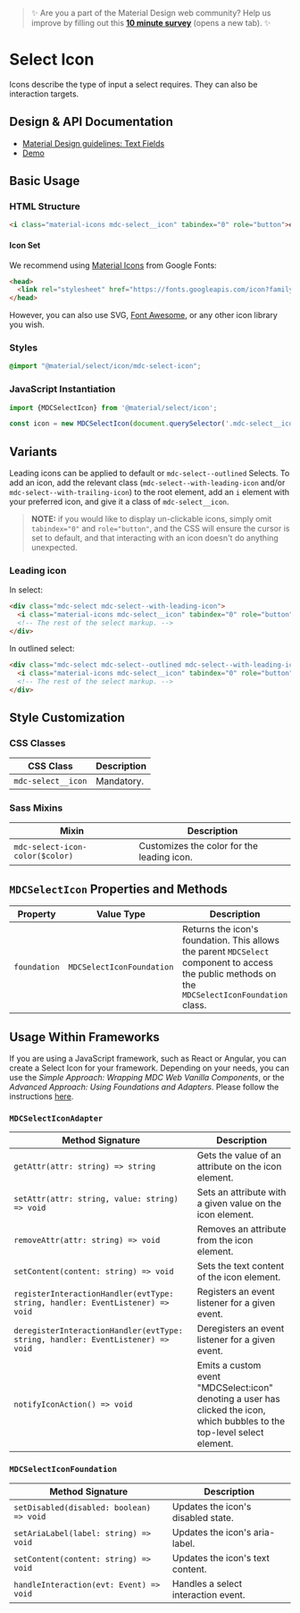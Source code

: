 <!--docs:
title: "Select Icon"
layout: detail
section: components
excerpt: "Icons describe the type of input a select requires"
iconId: text_field
path: /catalog/input-controls/select-menus/icon/
-->

>  ✨ Are you a part of the Material Design web community? Help us improve by filling out this <a target='_blank' href='https://bit.ly/materialwebsurvey'>**10 minute survey**</a> (opens a new tab). ✨

# Select Icon

Icons describe the type of input a select requires. They can also be interaction targets.

## Design & API Documentation

<ul class="icon-list">
  <li class="icon-list-item icon-list-item--spec">
    <a href="https://material.io/go/design-text-fields">Material Design guidelines: Text Fields</a>
  </li>
  <li class="icon-list-item icon-list-item--link">
    <a href="https://material-components.github.io/material-components-web-catalog/#/component/select">Demo</a>
  </li>
</ul>

## Basic Usage

### HTML Structure

```html
<i class="material-icons mdc-select__icon" tabindex="0" role="button">event</i>
```

#### Icon Set

We recommend using [Material Icons](https://material.io/tools/icons/) from Google Fonts:

```html
<head>
  <link rel="stylesheet" href="https://fonts.googleapis.com/icon?family=Material+Icons">
</head>
```

However, you can also use SVG, [Font Awesome](https://fontawesome.com/), or any other icon library you wish.

### Styles

```scss
@import "@material/select/icon/mdc-select-icon";
```

### JavaScript Instantiation

```js
import {MDCSelectIcon} from '@material/select/icon';

const icon = new MDCSelectIcon(document.querySelector('.mdc-select__icon'));
```

## Variants

Leading icons can be applied to default or `mdc-select--outlined` Selects. To add an icon, add the relevant class (`mdc-select--with-leading-icon` and/or `mdc-select--with-trailing-icon`) to the root element, add an `i` element with your preferred icon, and give it a class of `mdc-select__icon`.

> **NOTE:** if you would like to display un-clickable icons, simply omit `tabindex="0"` and `role="button"`, and the CSS will ensure the cursor is set to default, and that interacting with an icon doesn't do anything unexpected.

### Leading icon

In select:

```html
<div class="mdc-select mdc-select--with-leading-icon">
  <i class="material-icons mdc-select__icon" tabindex="0" role="button">event</i>
  <!-- The rest of the select markup. -->
</div>
```

In outlined select:

```html
<div class="mdc-select mdc-select--outlined mdc-select--with-leading-icon">
  <i class="material-icons mdc-select__icon" tabindex="0" role="button">event</i>
  <!-- The rest of the select markup. -->
</div>
```

## Style Customization

### CSS Classes

CSS Class | Description
--- | ---
`mdc-select__icon` | Mandatory.

### Sass Mixins

Mixin | Description
--- | ---
`mdc-select-icon-color($color)` | Customizes the color for the leading icon.

## `MDCSelectIcon` Properties and Methods

Property | Value Type | Description
--- | --- | ---
`foundation` | `MDCSelectIconFoundation` | Returns the icon's foundation. This allows the parent `MDCSelect` component to access the public methods on the `MDCSelectIconFoundation` class.

## Usage Within Frameworks

If you are using a JavaScript framework, such as React or Angular, you can create a Select Icon for your framework. Depending on your needs, you can use the _Simple Approach: Wrapping MDC Web Vanilla Components_, or the _Advanced Approach: Using Foundations and Adapters_. Please follow the instructions [here](../../../docs/integrating-into-frameworks.md).

### `MDCSelectIconAdapter`

Method Signature | Description
--- | ---
`getAttr(attr: string) => string` | Gets the value of an attribute on the icon element.
`setAttr(attr: string, value: string) => void` | Sets an attribute with a given value on the icon element.
`removeAttr(attr: string) => void` | Removes an attribute from the icon element.
`setContent(content: string) => void` | Sets the text content of the icon element.
`registerInteractionHandler(evtType: string, handler: EventListener) => void` | Registers an event listener for a given event.
`deregisterInteractionHandler(evtType: string, handler: EventListener) => void` | Deregisters an event listener for a given event.
`notifyIconAction() => void` | Emits a custom event "MDCSelect:icon" denoting a user has clicked the icon, which bubbles to the top-level select element.

### `MDCSelectIconFoundation`

Method Signature | Description
--- | ---
`setDisabled(disabled: boolean) => void` | Updates the icon's disabled state.
`setAriaLabel(label: string) => void` | Updates the icon's aria-label.
`setContent(content: string) => void` | Updates the icon's text content.
`handleInteraction(evt: Event) => void` | Handles a select interaction event.
